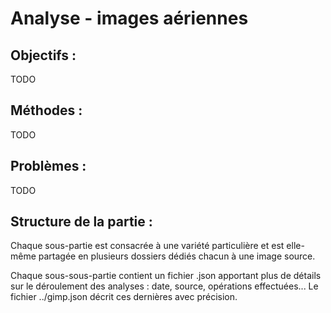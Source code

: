 # Analyse - images aériennes

## Objectifs :
TODO

## Méthodes :
TODO

## Problèmes :
TODO

## Structure de la partie :
Chaque sous-partie est consacrée à une variété particulière et est elle-même partagée en 
plusieurs dossiers dédiés chacun à une image source.

Chaque sous-sous-partie contient un fichier .json apportant plus de détails sur le déroulement des 
analyses : date, source, opérations effectuées... Le fichier ../gimp.json décrit ces dernières avec précision.
